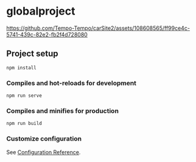 # globalproject


https://github.com/Tempo-Tempo/carSite2/assets/108608565/ff99ce4c-5741-439c-82e2-fb2f4d728080


## Project setup
```
npm install
```

### Compiles and hot-reloads for development
```
npm run serve
```

### Compiles and minifies for production
```
npm run build
```

### Customize configuration
See [Configuration Reference](https://cli.vuejs.org/config/).
